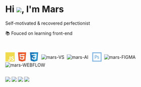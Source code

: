 

<h1>Hi <img src="https://raw.githubusercontent.com/MartinHeinz/MartinHeinz/master/wave.gif" width="30px">, I'm Mars</h1>

Self-motivated & recovered perfectionist


📚   Fouced on learning front-end




<H2></h2>
</p>
<div style="display: inline_block"><br>
  <img align="center" alt="mars-Js" height="30" width="30" src="https://raw.githubusercontent.com/devicons/devicon/master/icons/javascript/javascript-plain.svg">&nbsp;
  <img align="center" alt="mars-HTML" height="30" width="30" src="https://raw.githubusercontent.com/devicons/devicon/master/icons/html5/html5-original.svg">&nbsp;
  <img align="center" alt="mars-CSS" height="30" width="30" src="https://raw.githubusercontent.com/devicons/devicon/master/icons/css3/css3-original.svg">&nbsp;
  <img align="center" alt="mars-VS" height="30" width="30" src="https://upload.wikimedia.org/wikipedia/commons/thumb/9/9a/Visual_Studio_Code_1.35_icon.svg/1024px-Visual_Studio_Code_1.35_icon.svg.png">&nbsp;
  <img align="center" alt="mars-AI" height="30" width="30" src="https://www.vectorlogo.zone/logos/adobe_illustrator/adobe_illustrator-icon.svg">&nbsp;&nbsp;
  <img align="center" alt="mars-AP" height="30" width="30" src="https://raw.githubusercontent.com/devicons/devicon/master/icons/photoshop/photoshop-line.svg">&nbsp;
  <img align="center" alt="mars-FIGMA" height="30" width="30" src="https://www.vectorlogo.zone/logos/figma/figma-icon.svg">
  <img align="center" alt="mars-WEBFLOW" height="30" width="30" src="https://www.vectorlogo.zone/logos/webflow/webflow-icon.svg">
  
 
  ##
  
<div> 
  
  <a href="https://twitter.com/marsnocodo" target="_blank"><img src="https://img.shields.io/badge/Twitter-1DA1F2?style=for-the-badge&logo=twitter&logoColor=white" target="_blank"></a>
  <a href="https://marsnocodo.tumblr.com/" target="_blank"><img src="https://img.shields.io/badge/Tumblr-%2336465D.svg?&style=for-the-badge&logo=Tumblr&logoColor=white" target="_blank"></a>
 <a href="https://www.behance.net/marsnocodo" target="_blank"><img src="https://img.shields.io/badge/-Behance-blue?style=for-the-badge&logo=behance&logoColor=white" target="_blank"></a> 
 <a href="https://www.linkedin.com/in/marsnocodo/" target="_blank"><img src="https://img.shields.io/badge/-LinkedIn-%230077B5?style=for-the-badge&logo=linkedin&logoColor=white" target="_blank"></a> 
  
</div>
